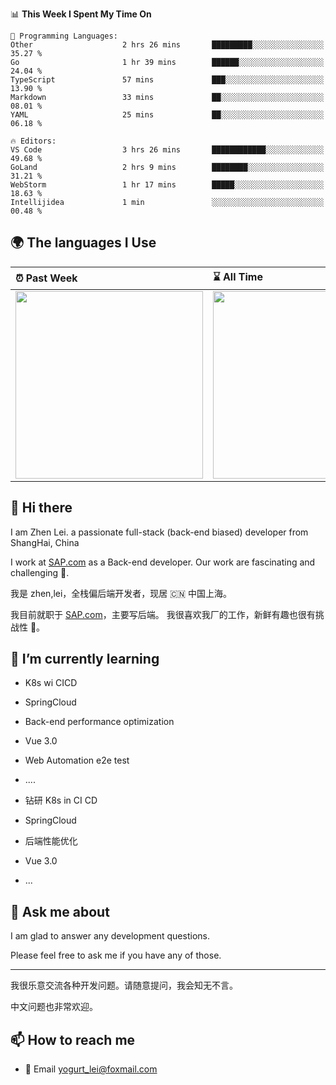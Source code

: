 <!--START_SECTION:waka-->
📊 **This Week I Spent My Time On** 

```text
💬 Programming Languages: 
Other                    2 hrs 26 mins       █████████░░░░░░░░░░░░░░░░   35.27 % 
Go                       1 hr 39 mins        ██████░░░░░░░░░░░░░░░░░░░   24.04 % 
TypeScript               57 mins             ███░░░░░░░░░░░░░░░░░░░░░░   13.90 % 
Markdown                 33 mins             ██░░░░░░░░░░░░░░░░░░░░░░░   08.01 % 
YAML                     25 mins             ██░░░░░░░░░░░░░░░░░░░░░░░   06.18 % 

🔥 Editors: 
VS Code                  3 hrs 26 mins       ████████████░░░░░░░░░░░░░   49.68 % 
GoLand                   2 hrs 9 mins        ████████░░░░░░░░░░░░░░░░░   31.21 % 
WebStorm                 1 hr 17 mins        █████░░░░░░░░░░░░░░░░░░░░   18.63 % 
Intellijidea             1 min               ░░░░░░░░░░░░░░░░░░░░░░░░░   00.48 % 
```


<!--END_SECTION:waka-->


## 🌍 The languages I Use

| ⏰ Past Week                                                                                                                                                  | ⌛️ All Time                                                                                                                                                  |
| :------------------------------------------------------------------------------------------------------------------------------------------------------------ | :------------------------------------------------------------------------------------------------------------------------------------------------------------ |
| <a href="https://wakatime.com/@9a64fd4e-85ff-48a6-a0c1-e09ecd80bab9"> <img src="https://wakatime.com/share/@9a64fd4e-85ff-48a6-a0c1-e09ecd80bab9/5f97c4a7-f918-43db-bace-c48898f1cd61.svg" height="300px"></a> | <a href="https://wakatime.com/@9a64fd4e-85ff-48a6-a0c1-e09ecd80bab9"><img src="https://wakatime.com/share/@9a64fd4e-85ff-48a6-a0c1-e09ecd80bab9/455e730b-0452-4b83-9bc2-fb46e42553a7.svg" height="300px"></a> |

## 👋 Hi there

I am Zhen Lei. a passionate full-stack (back-end biased) developer from ShangHai, China

I work at [SAP.com](https://www.sap.com) as a Back-end developer.
Our work are fascinating and challenging 💪.

我是 zhen,lei，全栈偏后端开发者，现居 🇨🇳 中国上海。

我目前就职于 [SAP.com](https://www.sap.cn)，主要写后端。
我很喜欢我厂的工作，新鲜有趣也很有挑战性 💪。

## 🌱 I’m currently learning

- K8s wi CICD
- SpringCloud
- Back-end performance optimization
- Vue 3.0
- Web Automation e2e test
- ....

- 钻研 K8s in CI CD
- SpringCloud
- 后端性能优化
- Vue 3.0
- ...

## 💬 Ask me about

I am glad to answer any development questions.

Please feel free to ask me if you have any of those.

---

我很乐意交流各种开发问题。请随意提问，我会知无不言。

中文问题也非常欢迎。

## 📫 How to reach me

- 📧 Email [yogurt_lei@foxmail.com](mailto:yogurt_lei@foxmail.com)
